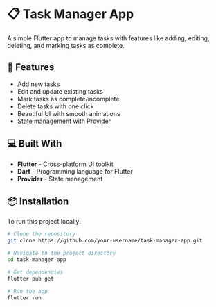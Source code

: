 # 📋 Task Manager App

A simple Flutter app to manage tasks with features like adding, editing, deleting, and marking tasks as complete.

## 🚀 Features

- Add new tasks
- Edit and update existing tasks
- Mark tasks as complete/incomplete
- Delete tasks with one click
- Beautiful UI with smooth animations
- State management with Provider

## 💻 Built With

- **Flutter** - Cross-platform UI toolkit
- **Dart** - Programming language for Flutter
- **Provider** - State management

## 📦 Installation

To run this project locally:

```bash
# Clone the repository
git clone https://github.com/your-username/task-manager-app.git

# Navigate to the project directory
cd task-manager-app

# Get dependencies
flutter pub get

# Run the app
flutter run
```
